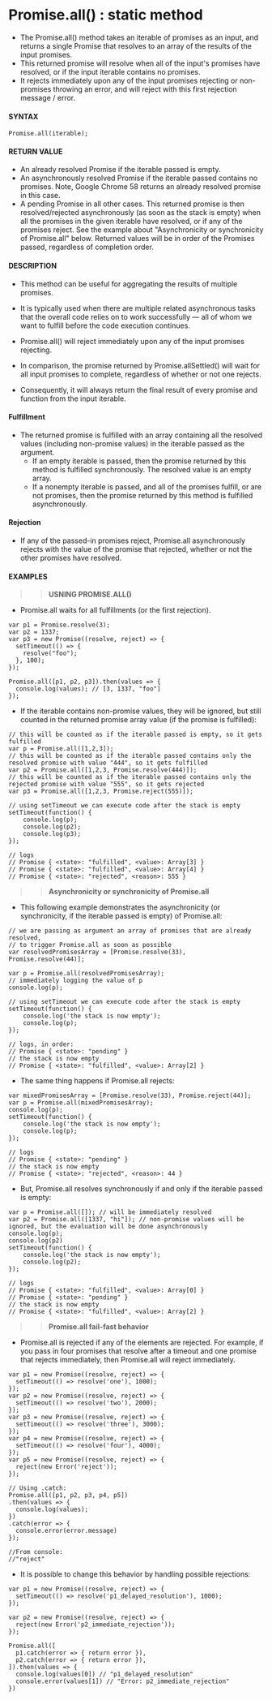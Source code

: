 # Promise.all() : static method

- The Promise.all() method takes an iterable of promises as an input, and returns a single Promise that resolves to an array of the results of the input promises.
- This returned promise will resolve when all of the input's promises have resolved, or if the input iterable contains no promises.
- It rejects immediately upon any of the input promises rejecting or non-promises throwing an error, and will reject with this first rejection message / error.

#### **SYNTAX**

```
Promise.all(iterable);
```

#### **RETURN VALUE**

- An already resolved Promise if the iterable passed is empty.
- An asynchronously resolved Promise if the iterable passed contains no promises. Note, Google Chrome 58 returns an already resolved promise in this case.
- A pending Promise in all other cases. This returned promise is then resolved/rejected asynchronously (as soon as the stack is empty) when all the promises in the given iterable have resolved, or if any of the promises reject. See the example about "Asynchronicity or synchronicity of Promise.all" below. Returned values will be in order of the Promises passed, regardless of completion order.

#### **DESCRIPTION**

- This method can be useful for aggregating the results of multiple promises.
- It is typically used when there are multiple related asynchronous tasks that the overall code relies on to work successfully — all of whom we want to fulfill before the code execution continues.

- Promise.all() will reject immediately upon any of the input promises rejecting.
- In comparison, the promise returned by Promise.allSettled() will wait for all input promises to complete, regardless of whether or not one rejects.
- Consequently, it will always return the final result of every promise and function from the input iterable.

#### Fulfillment

- The returned promise is fulfilled with an array containing all the resolved values (including non-promise values) in the iterable passed as the argument.
  - If an empty iterable is passed, then the promise returned by this method is fulfilled synchronously. The resolved value is an empty array.
  - If a nonempty iterable is passed, and all of the promises fulfill, or are not promises, then the promise returned by this method is fulfilled asynchronously.

#### Rejection

- If any of the passed-in promises reject, Promise.all asynchronously rejects with the value of the promise that rejected, whether or not the other promises have resolved.

#### **EXAMPLES**

> > **USNING PROMISE.ALL()**

- Promise.all waits for all fulfillments (or the first rejection).

```
var p1 = Promise.resolve(3);
var p2 = 1337;
var p3 = new Promise((resolve, reject) => {
  setTimeout(() => {
    resolve("foo");
  }, 100);
});

Promise.all([p1, p2, p3]).then(values => {
  console.log(values); // [3, 1337, "foo"]
});
```

- If the iterable contains non-promise values, they will be ignored, but still counted in the returned promise array value (if the promise is fulfilled):

```
// this will be counted as if the iterable passed is empty, so it gets fulfilled
var p = Promise.all([1,2,3]);
// this will be counted as if the iterable passed contains only the resolved promise with value "444", so it gets fulfilled
var p2 = Promise.all([1,2,3, Promise.resolve(444)]);
// this will be counted as if the iterable passed contains only the rejected promise with value "555", so it gets rejected
var p3 = Promise.all([1,2,3, Promise.reject(555)]);

// using setTimeout we can execute code after the stack is empty
setTimeout(function() {
    console.log(p);
    console.log(p2);
    console.log(p3);
});

// logs
// Promise { <state>: "fulfilled", <value>: Array[3] }
// Promise { <state>: "fulfilled", <value>: Array[4] }
// Promise { <state>: "rejected", <reason>: 555 }
```

> > **Asynchronicity or synchronicity of Promise.all**

- This following example demonstrates the asynchronicity (or synchronicity, if the iterable passed is empty) of Promise.all:

```
// we are passing as argument an array of promises that are already resolved,
// to trigger Promise.all as soon as possible
var resolvedPromisesArray = [Promise.resolve(33), Promise.resolve(44)];

var p = Promise.all(resolvedPromisesArray);
// immediately logging the value of p
console.log(p);

// using setTimeout we can execute code after the stack is empty
setTimeout(function() {
    console.log('the stack is now empty');
    console.log(p);
});

// logs, in order:
// Promise { <state>: "pending" }
// the stack is now empty
// Promise { <state>: "fulfilled", <value>: Array[2] }
```

- The same thing happens if Promise.all rejects:

```
var mixedPromisesArray = [Promise.resolve(33), Promise.reject(44)];
var p = Promise.all(mixedPromisesArray);
console.log(p);
setTimeout(function() {
    console.log('the stack is now empty');
    console.log(p);
});

// logs
// Promise { <state>: "pending" }
// the stack is now empty
// Promise { <state>: "rejected", <reason>: 44 }
```

- But, Promise.all resolves synchronously if and only if the iterable passed is empty:

```
var p = Promise.all([]); // will be immediately resolved
var p2 = Promise.all([1337, "hi"]); // non-promise values will be ignored, but the evaluation will be done asynchronously
console.log(p);
console.log(p2)
setTimeout(function() {
    console.log('the stack is now empty');
    console.log(p2);
});

// logs
// Promise { <state>: "fulfilled", <value>: Array[0] }
// Promise { <state>: "pending" }
// the stack is now empty
// Promise { <state>: "fulfilled", <value>: Array[2] }

```

> > **Promise.all fail-fast behavior**

- Promise.all is rejected if any of the elements are rejected. For example, if you pass in four promises that resolve after a timeout and one promise that rejects immediately, then Promise.all will reject immediately.

```
var p1 = new Promise((resolve, reject) => {
  setTimeout(() => resolve('one'), 1000);
});
var p2 = new Promise((resolve, reject) => {
  setTimeout(() => resolve('two'), 2000);
});
var p3 = new Promise((resolve, reject) => {
  setTimeout(() => resolve('three'), 3000);
});
var p4 = new Promise((resolve, reject) => {
  setTimeout(() => resolve('four'), 4000);
});
var p5 = new Promise((resolve, reject) => {
  reject(new Error('reject'));
});

// Using .catch:
Promise.all([p1, p2, p3, p4, p5])
.then(values => {
  console.log(values);
})
.catch(error => {
  console.error(error.message)
});

//From console:
//"reject"
```

- It is possible to change this behavior by handling possible rejections:

```
var p1 = new Promise((resolve, reject) => {
  setTimeout(() => resolve('p1_delayed_resolution'), 1000);
});

var p2 = new Promise((resolve, reject) => {
  reject(new Error('p2_immediate_rejection'));
});

Promise.all([
  p1.catch(error => { return error }),
  p2.catch(error => { return error }),
]).then(values => {
  console.log(values[0]) // "p1_delayed_resolution"
  console.error(values[1]) // "Error: p2_immediate_rejection"
})
```
